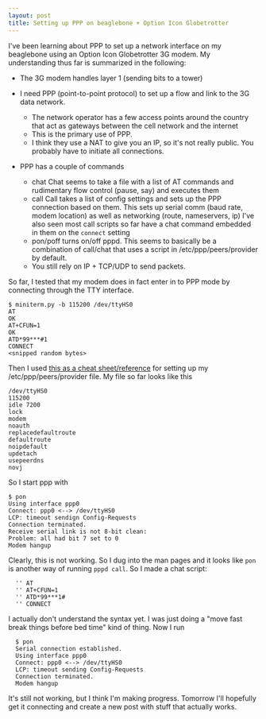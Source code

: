```yaml
---
layout: post
title: Setting up PPP on beaglebone + Option Icon Globetrotter
---
```


I've been learning about PPP to set up a network interface on my beaglebone using an Option Icon Globetrotter 3G modem. 
My understanding thus far is summarized in the following:

* The 3G modem handles layer 1 (sending bits to a tower)
* I need PPP (point-to-point protocol) to set up a flow and link to the 3G data network.

    * The network operator has a few access points around the country that act as gateways between the cell network and the internet
    * This is the primary use of PPP.
    * I think they use a NAT to give you an IP, so it's not really public. You probably have to initiate all connections.

* PPP has a couple of commands

    * chat
        Chat seems to take a file with a list of AT commands and rudimentary flow control (pause, say) and executes them
    * call
        Call takes a list of config settings and sets up the PPP connection based on them.
        This sets up serial comm (baud rate, modem location) as well as networking (route, nameservers, ip)
        I've also seen most call scripts so far have a chat command embedded in them on the `connect` setting
    * pon/poff
        turns on/off pppd. This seems to basically be a combination of  call/chat that uses a script in /etc/ppp/peers/provider by default.
    * You still rely on IP + TCP/UDP to send packets.

So far, I tested that my modem does in fact enter in to PPP mode by connecting through the TTY interface.

    $ miniterm.py -b 115200 /dev/ttyHS0
    AT
    OK
    AT+CFUN=1
    OK
    ATD*99***#1
    CONNECT
    <snipped random bytes>

Then I used [this as a cheat sheet/reference](http://www.pharscape.org/GlobeTrotterGPRShowto#_Toc83808103) for setting up my /etc/ppp/peers/provider file.
My file so far looks like this

    /dev/ttyHS0
    115200
    idle 7200
    lock
    modem
    noauth
    replacedefaultroute
    defaultroute
    noipdefault
    updetach
    usepeerdns
    novj

So I start ppp with 

    $ pon
    Using interface ppp0
    Connect: ppp0 <--> /dev/ttyHS0
    LCP: timeout sendign Config-Requests
    Connection terminated.
    Receive serial link is not 8-bit clean:
    Problem: all had bit 7 set to 0
    Modem hangup
    
Clearly, this is not working. So I dug into the man pages and it looks like `pon` is another way of running `pppd call`.
So I made a chat script:

      '' AT
      '' AT+CFUN=1
      '' ATD*99***1#
      '' CONNECT
      
I actually don't understand the syntax yet. 
I was just doing a "move fast break things before bed time" kind of thing. 
Now I run 

      $ pon
      Serial connection established.
      Using interface ppp0
      Connect: ppp0 <--> /dev/ttyHS0
      LCP: timeout sending Config-Requests
      Connection terminated.
      Modem hangup
      
It's still not working, but I think I'm making progress. 
Tomorrow I'll hopefully get it connecting and create a new post with stuff that actually works. 

